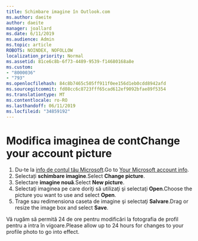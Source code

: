 ```yaml
---
title: Schimbare imagine în Outlook.com
ms.author: daeite
author: daeite
manager: joallard
ms.date: 6/11/2019
ms.audience: Admin
ms.topic: article
ROBOTS: NOINDEX, NOFOLLOW
localization_priority: Normal
ms.assetid: 81ce6c8b-6f73-4489-9539-f14680168a8e
ms.custom:
- "8000036"
- "793"
ms.openlocfilehash: 84c8b7465c505ff911f0ee156d1eb0cdd8942afd
ms.sourcegitcommit: fd08cc6c8723fff65cad612ef9092bfae89f5354
ms.translationtype: MT
ms.contentlocale: ro-RO
ms.lasthandoff: 06/11/2019
ms.locfileid: "34859192"
---
```

# <a name="change-your-account-picture"></a><span data-ttu-id="ad64f-102">Modifica imaginea de cont</span><span class="sxs-lookup"><span data-stu-id="ad64f-102">Change your account picture</span></span>

1. <span data-ttu-id="ad64f-103">Du-te la [info de contul tău Microsoft](https://go.microsoft.com/fwlink/p/?linkid=860841).</span><span class="sxs-lookup"><span data-stu-id="ad64f-103">Go to [Your Microsoft account info](https://go.microsoft.com/fwlink/p/?linkid=860841).</span></span>
2. <span data-ttu-id="ad64f-104">Selectați **schimbare imagine**.</span><span class="sxs-lookup"><span data-stu-id="ad64f-104">Select **Change picture**.</span></span>
3. <span data-ttu-id="ad64f-105">Selectare **imagine nouă**.</span><span class="sxs-lookup"><span data-stu-id="ad64f-105">Select **New picture**.</span></span>
4. <span data-ttu-id="ad64f-106">Selectaţi imaginea pe care doriţi să utilizaţi şi selectaţi **Open**.</span><span class="sxs-lookup"><span data-stu-id="ad64f-106">Choose the picture you want to use and select **Open**.</span></span>
5. <span data-ttu-id="ad64f-107">Trage sau redimensiona caseta de imagine şi selectaţi **Salvare**.</span><span class="sxs-lookup"><span data-stu-id="ad64f-107">Drag or resize the image box and select **Save**.</span></span>

<span data-ttu-id="ad64f-108">Vă rugăm să permită 24 de ore pentru modificări la fotografia de profil pentru a intra în vigoare.</span><span class="sxs-lookup"><span data-stu-id="ad64f-108">Please allow up to 24 hours for changes to your profile photo to go into effect.</span></span>